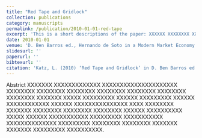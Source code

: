 ```yaml
---
title: "Red Tape and Gridlock"
collection: publications
category: manuscripts
permalink: /publication/2010-01-01-red-tape
excerpt: 'This is a short descriptions of the paper: XXXXXX XXXXXXXX XXXXXXXXXXX XXXXX XXXXXXX XXXXXXXXXXXXX XXXXXX XXXXXXXX XXXXXXXXX XXXXXXXXX XXXXXXXX XXXXXXXXX.'
date: 2010-01-01
venue: 'D. Ben Barros ed., Hernando de Soto in a Modern Market Economy'
slidesurl: ''
paperurl: ''
bibtexurl: ''
citation: 'Katz, L. (2010) ‘Red Tape and Gridlock’ in D. Ben Barros ed., Hernando de Soto in a Modern Market Economy (Ashgate 2010)'
---
```

Abstrict XXXXXXX XXXXXXXXXXXXX XXXXXXXXXXXXXXXXXXXXX XXXXXXXX XXXXXXXX XXXXXXXX XXXXXXXX XXXXXXXX XXXXXXXX XXXXXXXX XXXXXXX XXXXX XXXXXXXXX XXXXXX XXXXXXXXX XXXXXX XXXXXXXXXXXX XXXXXX XXXXXXXXXXXXXXX XXXX XXXXXXXX XXXXXXX XXXXXXXX XXXXXXXX XXXXXXXX XXXXXX XXXXXXXXXX XXXXX XXXXXX XXXXXXXXXXX XXXXXXXXX XXXXXXXXXXX XXXXXXXXXXXXXX XXXXXXXXX XXXXXXXX XXXXXXXX XXXXXXX XXXXXXX XXXXXXXXX XXXXXXXXXX.
